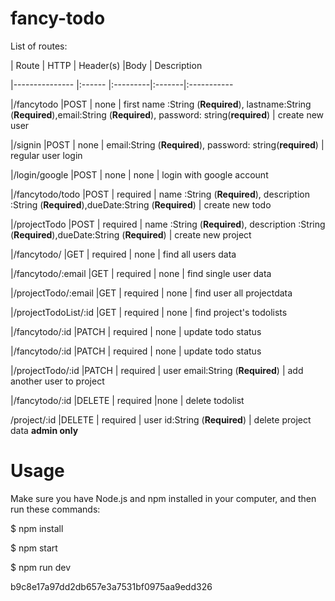 # fancy-todo


List of routes:

|   Route               | HTTP  |   Header(s) |Body    | Description

|---------------        |:------    |:---------|:-------|:-----------

|/fancytodo             |POST       | none     | first name :String (**Required**), lastname:String (**Required**),email:String (**Required**), password: string(**required**)    | create new user 

|/signin                |POST       | none     | email:String (**Required**), password: string(**required**)  | regular user login

|/login/google            |POST       | none     | none   | login with google account

|/fancytodo/todo        |POST       | required | name :String (**Required**), description :String (**Required**),dueDate:String (**Required**) | create new todo

|/projectTodo           |POST       | required  | name :String (**Required**), description :String (**Required**),dueDate:String (**Required**)  | create new project

|/fancytodo/            |GET        | required  | none    | find all users data

|/fancytodo/:email      |GET        | required  | none    | find single user data

|/projectTodo/:email    |GET        | required  | none    | find user all projectdata

|/projectTodoList/:id   |GET        | required  | none    | find project's todolists

|/fancytodo/:id         |PATCH      | required  | none    | update todo status

|/fancytodo/:id         |PATCH      | required  | none    | update todo status

|/projectTodo/:id       |PATCH      | required  | user email:String (**Required**)    | add another user to project 


|/fancytodo/:id         |DELETE     | required  |none      | delete todolist


/project/:id            |DELETE     | required  | user id:String (**Required**)  | delete project data **admin only**




# Usage

Make sure you have Node.js and npm installed in your computer, and then run these commands:

$ npm install <br/>

$ npm start <br/>

$ npm run dev


b9c8e17a97dd2db657e3a7531bf0975aa9edd326